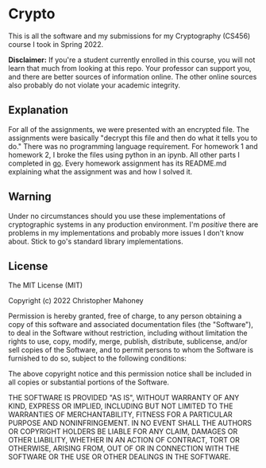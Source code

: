 # Crypto

This is all the software and my submissions for my Cryptography (CS456) course I took in Spring 2022. 

**Disclaimer:** If you're a student currently enrolled in this course, you will not learn that much from looking at this repo. Your professor can support you, and there are better sources of information online. The other online sources also probably do not violate your academic integrity.

## Explanation

For all of the assignments, we were presented with an encrypted file. The assignments were basically "decrypt this file and then do what it tells you to do." There was no programming language requirement. For homework 1 and homework 2, I broke the files using python in an ipynb. All other parts I completed in [go](https://go.dev/). Every homework assignment has its README.md explaining what the assignment was and how I solved it.

## Warning

Under no circumstances should you use these implementations of cryptographic systems in any production environment. I'm _positive_ there are problems in my implementations and probably more issues I don't know about. Stick to go's standard library implementations.

## License

The MIT License (MIT)

Copyright (c) 2022 Christopher Mahoney

Permission is hereby granted, free of charge, to any person obtaining a copy
of this software and associated documentation files (the "Software"), to deal
in the Software without restriction, including without limitation the rights
to use, copy, modify, merge, publish, distribute, sublicense, and/or sell
copies of the Software, and to permit persons to whom the Software is
furnished to do so, subject to the following conditions:

The above copyright notice and this permission notice shall be included in all
copies or substantial portions of the Software.

THE SOFTWARE IS PROVIDED "AS IS", WITHOUT WARRANTY OF ANY KIND, EXPRESS OR
IMPLIED, INCLUDING BUT NOT LIMITED TO THE WARRANTIES OF MERCHANTABILITY,
FITNESS FOR A PARTICULAR PURPOSE AND NONINFRINGEMENT. IN NO EVENT SHALL THE
AUTHORS OR COPYRIGHT HOLDERS BE LIABLE FOR ANY CLAIM, DAMAGES OR OTHER
LIABILITY, WHETHER IN AN ACTION OF CONTRACT, TORT OR OTHERWISE, ARISING FROM,
OUT OF OR IN CONNECTION WITH THE SOFTWARE OR THE USE OR OTHER DEALINGS IN THE
SOFTWARE.
